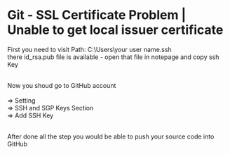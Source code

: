 # Git - SSL Certificate Problem | Unable to get local issuer certificate

First you need to visit Path: C:\Users\your user name\.ssh <br>
there id_rsa.pub file is available - open that file in notepage and copy ssh Key<br><br>

Now you shoud go to GitHub account <br><br>
=> Setting<br>
=> SSH and SGP Keys Section<br>
=> Add SSH Key<br><br>

After done all the step you would be able to push your source code into GitHub


